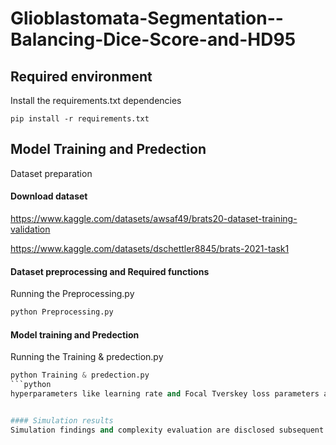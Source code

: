 # Glioblastomata-Segmentation--Balancing-Dice-Score-and-HD95


## Required environment
Install the requirements.txt dependencies

```
pip install -r requirements.txt
```

## Model Training and Predection
Dataset preparation

#### Download dataset

https://www.kaggle.com/datasets/awsaf49/brats20-dataset-training-validation

https://www.kaggle.com/datasets/dschettler8845/brats-2021-task1


#### Dataset preprocessing and Required functions

Running the Preprocessing.py

```python
python Preprocessing.py
```

#### Model training and Predection

Running the Training & predection.py
```python
python Training & predection.py
```python
hyperparameters like learning rate and Focal Tverskey loss parameters apla and beta varies over 50 epochs for swift convergence.


#### Simulation results
Simulation findings and complexity evaluation are disclosed subsequent to the paper's publication.
